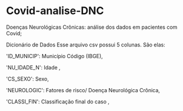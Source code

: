 # Covid-analise-DNC
Doenças Neurológicas Crônicas: análise dos dados em pacientes com Covid;


Dicionário de Dados
Esse arquivo csv possui 5 colunas. São elas:

'ID_MUNICIP': Município Código (IBGE),

'NU_IDADE_N': Idade ,

'CS_SEXO': Sexo,

'NEUROLOGIC': Fatores de risco/ Doença Neurológica Crônica,

'CLASSI_FIN': Classificação final do caso ,

